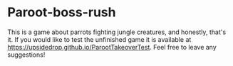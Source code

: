 # Paroot-boss-rush
This is a game about parrots fighting jungle creatures, and honestly, that's it. If you would like to test the unfinished game it is available at https://upsidedrop.github.io/ParootTakeoverTest. Feel free to leave any suggestions!
